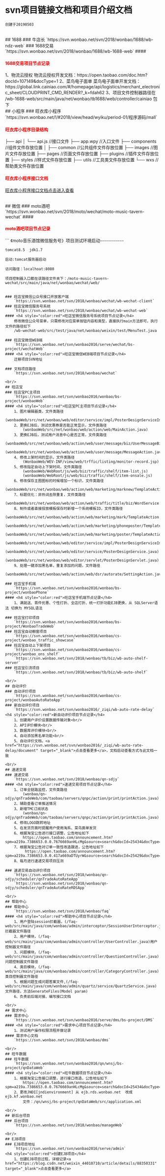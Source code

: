 # svn项目链接文档和项目介绍文档
	创建于20190503

<br/>
## 1688
### 牛店长
	`https://svn.wonbao.net/svn/2018/wonbao/1688/wb-ndz-web`
### 1688交易
	`https://svn.wonbao.net/svn/2018/wonbao/1688/wb-1688-web`
#### <h4 style="color:red">1688交易项目节点记录</h4>
	1、物流云授权
		物流云授权开发文档：https://open.taobao.com/doc.htm?docId=107149&docType=1
	2、菜鸟电子面单
		菜鸟电子面单开发文档：https://global.link.cainiao.com/#/homepage/api/logistics/merchant_electronic_sheet/CLOUDPRINT_CMD_RENDER?_k=fdah62
	3、项目文件控制器路径在 /wb-1688-web/src/main/java/net/wonbao/tb1688/web/controller/cainiao 包下

<br/>
## 小程序
### 旺衣库小程序
	`https://svn.wonbao.net/!/#2018/view/head/wyiku/period-01/程序源码/mall`
<h4 style="color:red">旺衣库小程序目录结构</h4>
	├── api
	│   └── api.js  //接口文件
	├── app.wpy		//入口文件
	├── components	//组件文件存放位置
	│   ├── common	//公共组件文件存放位置
	├── images		//图片文件存放位置
	├── pages		//页面文件存放位置
	├── plugins		//插件文件存放位置
	├── styles		//样式文件存放位置
	├── utils  		//工具类文件存放位置
	└── wxs			//帮助类文件存放位置

#### <h4 style="color:red">旺衣库小程序接口文档</h4>
<a href="https://docs.qq.com/sheet/Db01QSE9uYUJ0SEVm?opendocxfrom=admin&tab=jhqrco&coord=A1%24A1%240%240%240%240" target="_blank">旺衣库小程序接口文档点击进入查看</a>

<br/>
## 微信
###	moto酒吧	
	`https://svn.wonbao.net/svn/2018/moto/wechat/moto-music-tavern-wechat`
#### <h4 style="color:red">moto酒吧项目节点记录</h4>
```
	《moto音乐酒馆微信服务号》项目测试环境启动------------
	
	tomcat8.5  jdk1.7
	
	启动:tomcat服务器启动
	
	访问路径：localhoat:8080
	
	项目控制器入口都在该路径文件夹下：/moto-music-tavern-wechat/src/main/java/net/wonbao/wechat/web/
```

### 旺店宝微信公众号接口开放客户端
	`https://svn.wonbao.net/svn/2018/wonbao/wechat/wb-wechat-client`
###	旺店宝微信服务号系统
	`https://svn.wonbao.net/svn/2018/wonbao/wechat/wb-wechat-web`
#### <h4 style="color:red">旺店宝微信服务号系统项目节点记录</h4>
	修改微信公众号菜单，只需修改对应菜单按钮内容和类型，直接执行main方法即可，执行文件的路径如下
	/wb-wechat-web/src/test/java/net/wonbao/weixin/test/MenuTest.java

###	旺店宝微信WEB端
	`https://svn.wonbao.net/svn/wonbao2016/serve/wechat/bs-project/wechatWeb`
#### <h4 style="color:red">旺店宝微信WEB端项目节点记录</h4>
	迁移项目SVN地址

### 文档项目路径
	`https://svn.wonbao.net/svn/2018/wonbao/wechat`

<br/>
## 旺店宝
### 旺店宝PC主项目
	`https://svn.wonbao.net/svn/wonbao2016/wonbao/bs-project/wonbaoWeb`
#### <h4 style="color:red">旺店宝PC主项目节点记录</h4>
	1、图片编辑器类，文件类路径
		(wonbaoWeb/src/net/wonbao/web/editor/service/impl/PosterDesignServiceImpl.java)
	2、更换EJB后，测试优惠券是否能正常显示，文件类路径
		(wonbaoWeb/src/net/wonbao/web/action/web/MainAction.java)
	3、更换EJB后，测试用户消息中心是否正常，文件类路径
		(wonbaoWeb/src/net/wonbao/web/action/web/user/message/biz/UserMessageBiz.java)
		(wonbaoWeb/src/net/wonbao/web/action/web/user/message/MessageAction.java)
	4、修改上架时间的显示，文件类路径
		(WonbaoWeb/WEV-INF/view/web/trffic/listing/monitor-record.jsp)
	5、修改指定自动上下架时间，文件类路径
		(wonbaoWeb/WebRoot/js/web/biz/traffic/shelf/item-list.js)
		(wonbaoWeb/WebRoot/js/web/biz/traffic/shelf/item-onsale.js)
	6、修改保存主图图标的时候增加一个标识，文件类路径
		(wonbaoWeb/src/net/wonbao/web/action/web/marketing/marknew/TemplateAction.java)
	7、标题优化：非热词去除重复，文件类路径
		(wonbaoWeb/src/net/wonbao/web/action/web/traffic/title/biz/WordService.java)
	8、制作或者直接投放模板保存时新增一个系统模板ID，文件类路径
		(wonbaoWeb/src/net/wonbao/web/action/web/marketing/mark/TemplateAction.java)
		(wonbaoWeb/src/net/wonbao/web/action/web/marketing/phoneposter/TemplateAction.java)
		(wonbaoWeb/src/net/wonbao/web/action/web/marketing/poster/TemplateAction.java)
		(wonbaoWeb/src/net/wonbao/web/editor/service/impl/PosterDesignServiceImpl.java)
		(wonbaoWeb/src/net/wonbao/web/editor/service/PosterDesignService.java)
		(wonbaoWeb/src/net/wonbao/web/editor/servlet/PosterDesignServlet.java)
	9、处理一键添加黑名单，重复添加的问题，文件路径
		(wonbaoWeb/src/net/wonbao/web/action/web/dsr/autorate/SettingAction.java)

### 旺店宝手机端
	`https://svn.wonbao.net/svn/wonbao2016/wonbao/bs-project/wonbaoPhone`
#### <h4 style="color:red">旺店宝手机端节点记录</h4>
	1、满就送、首件优惠、个性打折、全店打折、统一打折功能EJB更换，从 SQLServer语法 切换为 MYSQL语法

### 旺店宝打印项目
	`https://svn.wonbao.net/svn/wonbao2016/wonbao/bs-project/WonbaoTradeWeb`
### 旺店宝自动橱窗项目
	`https://svn.wonbao.net/svn/wonbao2016/wonbao/cs-project/wonbao_traffic_showcase`
### 旺店宝自动上下架项目
	`https://svn.wonbao.net/svn/wonbao2016/wonbao/cs-project/wonbao_ons_shelf`
	`https://svn.wonbao.net/svn/2018/wonbao/tb/biz/wb-auto-shelf-server`
### 旺店宝引流项目
	`https://svn.wonbao.net/svn/2018/wonbao/tb/biz/wb-auto-shelf`

<br/>
## 自动评价
###	自动评价项目
	`https://svn.wonbao.net/svn/wonbao2016/wonbao/cs-project/wonbaoAutoRateApp`
### 新自动评价项目
	`https://svn.wonbao.net/svn/wonbao2016/_ziqi/wb-auto-rate-delay`
<h4 style="color:red">新自动评价项目节点记录</h4>
	1、创建用户评价设置数据传输对象<br/>
	2、API评价模块<br/>
	3、数据库评价模块<br/>
	4、自动添加黑名单功能<br/>
	5、自动评价文档，<a href="https://svn.wonbao.net/svn/wonbao2016/_ziqi/wb-auto-rate-delay/document" target="_blank">点击查看更多</a>，文档启动查看方式与此文档一致

<br/>
## 速递交易
###	速递交易
	`https://svn.wonbao.net/svn/2018/wonbao/qn-sdjy`
#### <h4 style="color:red">速递交易项目节点记录</h4>
	1、订单全链路监控，文件类路径
		(wonbao/qn-sdjy/qnTradeWeb/com/taobao/servers/qnpc/action/print/printAction.java)
	2、辅助查看订单推送情况
	3、新增TMC订阅状态
		(wonbao/qn-sdjy/qnTradeWeb/com/taobao/servers/qnpc/action/print/printAction.java)
	4、修改LOGO跳转地址
	5、在发货页面时提醒用户使用淘系、菜鸟面单发货
	6、根据淘宝公告进行接口调整，公告地址如下
		https://open.taobao.com/announcement.htm?spm=a219a.7386653.0.0.7676669anHLcMg&source=search&docId=25434&docType=12
	7、根据淘宝公告对订单一致性改造跟进，公告地址如下
		 https://open.taobao.com/announcement.htm?spm=a219a.7386653.0.0.417a669aDTUyrW&source=search&docId=25429&docType=12
	8、每月进行速递交易项目压测

### 速递交易自动评价项目
	`https://svn.wonbao.net/svn/2018/wonbao/qn-sdjy/scheduler/qnTradeAutoRateApp`
	`https://svn.wonbao.net/svn/2018/wonbao/qn-sdjy/scheduler/qnTradeAutoRateRDSApp`

<br/>
## 帮助中心
### 帮助中心
	`https://svn.wonbao.net/svn/2018/wonbao/faq`
#### <h4 style="color:red">帮助中心项目节点记录</h4>
	1、用户登陆session拦截器，(/faq-web/src/main/java/com/wonbao/admin/interceptor/SessionUserInterceptor.java)拦截器文件路径
	2、用户模块，(/faq-web/src/main/java/com/wonbao/admin/controller/UserController.java)用户控制器文件路径
	3、问题模块，(/faq-web/src/main/java/com/wonbao/admin/controller/QuestionController.java)问题控制器文件路径
	4、类目模块，(/faq-web/src/main/java/com/wonbao/admin/controller/CategoryController.java)类目控制器文件路径
	5、根据问题生成问题答案文件,(/faq-web/src/main/java/com/wonbao/admin/quartz/service/QuartzService.java)文件路径，方法GenerateFiles(Model param)
	6、负责前后端对接、编写接口文档
	
<br/>
## 需求中心
###	需求中心
	`https://svn.wonbao.net/svn/wonbao2016/serve/dms/bs-project/DMS`
#### <h4 style="color:red">需求中心项目节点记录</h4>
	1、测试用户操作权限流程并做记录
#### 需求中心文档
	`https://svn.wonbao.net/svn/2018/wonbao/dms`

<br/>
## 旺牛数据
### 旺牛数据
	`https://svn.wonbao.net/svn/wonbao2016/qn/wnsj/bs-project/qnDataWeb`
#### <h4 style="color:red">旺牛数据项目节点记录</h4>
	1、根据淘宝公告接口调整，进行接口改造，公告地址如下
		https://open.taobao.com/announcement.htm?spm=a219a.7386653.0.0.7676669anHLcMg&source=search&docId=25434&docType=12
	2、更改JNDI[jndienvironment] 从 ejb.rds.wonbao.net  改成    ejb.kf.wonbao.net
		文件：/qn/wnsj/bs-project/qnDataWeb/src/application.xml

<br/>
## 新后台项目
### 后台项目
	`https://svn.wonbao.net/svn/2018/wonbao/manageWeb`

<br/>
## EJB项目
### EJB项目地址
	`https://svn.wonbao.net/svn/wonbao2016/serve/admin`
<h4 style="color:red">创建EJB项目</h4>
	1、创建EJB项目过程，详细记录<a href="https://blog.csdn.net/weixin_44010710/article/details/88350331" target="_blank">点击查看更多</a>
